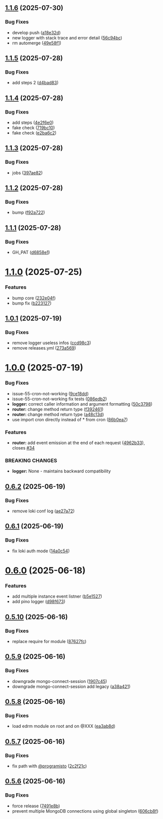 ## [1.1.6](https://github.com/programisto-labs/endurance-core/compare/v1.1.5...v1.1.6) (2025-07-30)


### Bug Fixes

* develop push ([a18e32d](https://github.com/programisto-labs/endurance-core/commit/a18e32d383ca66fe9275cd17fee967d96b72e689))
* new logger with stack trace and error detail ([56c94bc](https://github.com/programisto-labs/endurance-core/commit/56c94bcda734984b29cef6f0747f665f27f176c1))
* rm automerge ([49e58f1](https://github.com/programisto-labs/endurance-core/commit/49e58f10a243e5e46bd7e3485436f60e2d4f44ec))

## [1.1.5](https://github.com/programisto-labs/endurance-core/compare/v1.1.4...v1.1.5) (2025-07-28)


### Bug Fixes

* add steps 2 ([d4bad83](https://github.com/programisto-labs/endurance-core/commit/d4bad83dfd8a6f800368abea16118be9368484a7))

## [1.1.4](https://github.com/programisto-labs/endurance-core/compare/v1.1.3...v1.1.4) (2025-07-28)


### Bug Fixes

* add steps ([4e2f6e0](https://github.com/programisto-labs/endurance-core/commit/4e2f6e02ad98c6e798d19a8b55ccb8ec2f7ec771))
* fake check ([719bc10](https://github.com/programisto-labs/endurance-core/commit/719bc103f6d1f6666cad420a04176d366ed6d41c))
* fake check ([e2ba6c2](https://github.com/programisto-labs/endurance-core/commit/e2ba6c2d5c45937dd322e6eaf9fa187ae3734057))

## [1.1.3](https://github.com/programisto-labs/endurance-core/compare/v1.1.2...v1.1.3) (2025-07-28)


### Bug Fixes

* jobs ([397ae82](https://github.com/programisto-labs/endurance-core/commit/397ae8247a1628eb1c277ff54314c354ed089126))

## [1.1.2](https://github.com/programisto-labs/endurance-core/compare/v1.1.1...v1.1.2) (2025-07-28)


### Bug Fixes

* bump ([f92a722](https://github.com/programisto-labs/endurance-core/commit/f92a72218667e86ec1e6f504eabf47c0b8e227da))

## [1.1.1](https://github.com/programisto-labs/endurance-core/compare/v1.1.0...v1.1.1) (2025-07-28)


### Bug Fixes

* GH_PAT ([d6858e1](https://github.com/programisto-labs/endurance-core/commit/d6858e1dd6c9d387a2442309cc97d27a98fd518e))

# [1.1.0](https://github.com/programisto-labs/endurance-core/compare/v1.0.1...v1.1.0) (2025-07-25)


### Features

* bump core ([232e04f](https://github.com/programisto-labs/endurance-core/commit/232e04f622741c85c12ed4fe7621212e03473012))
* bump fix ([b223127](https://github.com/programisto-labs/endurance-core/commit/b2231273690742cb69b69d0bc699b4e3762eeb16))

## [1.0.1](https://github.com/programisto-labs/endurance-core/compare/v1.0.0...v1.0.1) (2025-07-19)


### Bug Fixes

* remove logger useless infos ([ccd98c3](https://github.com/programisto-labs/endurance-core/commit/ccd98c3e2a93a73768607b7d76012038716e4ea2))
* remove releases.yml ([273a569](https://github.com/programisto-labs/endurance-core/commit/273a5695877c50f064bfefbf1a94b4f6a130f9a9))

# [1.0.0](https://github.com/programisto-labs/endurance-core/compare/v0.6.2...v1.0.0) (2025-07-19)


### Bug Fixes

* issue-55-cron-not-working ([9ce18dd](https://github.com/programisto-labs/endurance-core/commit/9ce18dd38a7eb646f65548593d9cf10298509614))
* issue-55-cron-not-working fix tests ([086edb2](https://github.com/programisto-labs/endurance-core/commit/086edb28ce5406d39ed3a973c3009632f022cc6f))
* **logger:** correct caller information and argument formatting ([50c3798](https://github.com/programisto-labs/endurance-core/commit/50c37984daa95c904e17aa82da66e7dfa8a4d968))
* **router:** change method return type ([f392461](https://github.com/programisto-labs/endurance-core/commit/f39246175d246475d9c08e7e77aa1c5ecef66c53))
* **router:** change method return type ([a48c13d](https://github.com/programisto-labs/endurance-core/commit/a48c13dca78b8c3631ab46ce2977086d7ee6270f))
* use import cron directly instead of * from cron ([86b0ea7](https://github.com/programisto-labs/endurance-core/commit/86b0ea77759bf08bb13e260a46a440e763b0992b))


### Features

* **router:** add event emission at the end of each request ([4962b33](https://github.com/programisto-labs/endurance-core/commit/4962b336c65af9b20eb349e084e766bfdf40853b)), closes [#34](https://github.com/programisto-labs/endurance-core/issues/34)


### BREAKING CHANGES

* **logger:** None - maintains backward compatibility

## [0.6.2](https://github.com/programisto-labs/endurance-core/compare/v0.6.1...v0.6.2) (2025-06-19)


### Bug Fixes

* remove loki conf log ([ae27a72](https://github.com/programisto-labs/endurance-core/commit/ae27a728cbbb6cce3e47ceefb69a638fb51cfcd8))

## [0.6.1](https://github.com/programisto-labs/endurance-core/compare/v0.6.0...v0.6.1) (2025-06-19)


### Bug Fixes

* fix loki auth mode ([14a0c54](https://github.com/programisto-labs/endurance-core/commit/14a0c542d3ba042f869d1ea8c9fa2ed9431f6acf))

# [0.6.0](https://github.com/programisto-labs/endurance-core/compare/v0.5.10...v0.6.0) (2025-06-18)


### Features

* add multiple instance event listner ([b5e1527](https://github.com/programisto-labs/endurance-core/commit/b5e152773052c7232e220c8d449e637f08c1d227))
* add pino logger ([d98f673](https://github.com/programisto-labs/endurance-core/commit/d98f673996f48aad1edb608e70f4785041ce7572))

## [0.5.10](https://github.com/programisto-labs/endurance-core/compare/v0.5.9...v0.5.10) (2025-06-16)


### Bug Fixes

* replace require for module ([87627fc](https://github.com/programisto-labs/endurance-core/commit/87627fc8c5f04a045eec342cd9196d3797f967a7))

## [0.5.9](https://github.com/programisto-labs/endurance-core/compare/v0.5.8...v0.5.9) (2025-06-16)


### Bug Fixes

* downgrade mongo-connect-session ([1907c45](https://github.com/programisto-labs/endurance-core/commit/1907c450af4e66739382408a03b02dcbd165326e))
* downgrade mongo-connect-session add legacy ([a38a421](https://github.com/programisto-labs/endurance-core/commit/a38a421db9486cdfcbee569c844ffa9de6d6441e))

## [0.5.8](https://github.com/programisto-labs/endurance-core/compare/v0.5.7...v0.5.8) (2025-06-16)


### Bug Fixes

* load edrm module on root and on @XXX ([ea3ab8d](https://github.com/programisto-labs/endurance-core/commit/ea3ab8d0ed721d1231854e5710eb5b2561478b8a))

## [0.5.7](https://github.com/programisto-labs/endurance-core/compare/v0.5.6...v0.5.7) (2025-06-16)


### Bug Fixes

* fix path with [@programisto](https://github.com/programisto) ([2c2f21c](https://github.com/programisto-labs/endurance-core/commit/2c2f21cc29fab4a8eb73af44d04800dcb2b5ccc9))

## [0.5.6](https://github.com/programisto-labs/endurance-core/compare/v0.5.5...v0.5.6) (2025-06-16)


### Bug Fixes

* force release ([7491e8b](https://github.com/programisto-labs/endurance-core/commit/7491e8bd8a55ab2860b1da2f12855b4ece95b0a2))
* prevent multiple MongoDB connections using global singleton ([606cb8f](https://github.com/programisto-labs/endurance-core/commit/606cb8fb2baf76767f4d1171ee8ca210ee8e2779))
